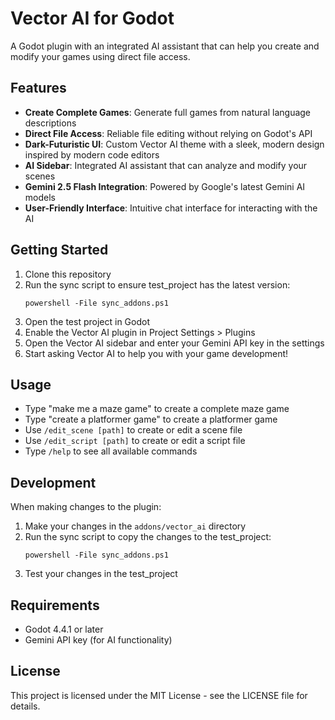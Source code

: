# Vector AI for Godot

A Godot plugin with an integrated AI assistant that can help you create and modify your games using direct file access.

## Features

- **Create Complete Games**: Generate full games from natural language descriptions
- **Direct File Access**: Reliable file editing without relying on Godot's API
- **Dark-Futuristic UI**: Custom Vector AI theme with a sleek, modern design inspired by modern code editors
- **AI Sidebar**: Integrated AI assistant that can analyze and modify your scenes
- **Gemini 2.5 Flash Integration**: Powered by Google's latest Gemini AI models
- **User-Friendly Interface**: Intuitive chat interface for interacting with the AI

## Getting Started

1. Clone this repository
2. Run the sync script to ensure test_project has the latest version:
   ```
   powershell -File sync_addons.ps1
   ```
3. Open the test project in Godot
4. Enable the Vector AI plugin in Project Settings > Plugins
5. Open the Vector AI sidebar and enter your Gemini API key in the settings
6. Start asking Vector AI to help you with your game development!

## Usage

- Type "make me a maze game" to create a complete maze game
- Type "create a platformer game" to create a platformer game
- Use `/edit_scene [path]` to create or edit a scene file
- Use `/edit_script [path]` to create or edit a script file
- Type `/help` to see all available commands

## Development

When making changes to the plugin:

1. Make your changes in the `addons/vector_ai` directory
2. Run the sync script to copy the changes to the test_project:
   ```
   powershell -File sync_addons.ps1
   ```
3. Test your changes in the test_project

## Requirements

- Godot 4.4.1 or later
- Gemini API key (for AI functionality)

## License

This project is licensed under the MIT License - see the LICENSE file for details.
